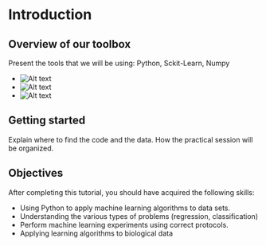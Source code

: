 # Introduction

## Overview of our toolbox

Present the tools that we will be using: Python, Sckit-Learn, Numpy

* ![Alt text](https://www.python.org/static/img/python-logo@2x.png) 
* ![Alt text](http://scikit-learn.org/stable/_static/scikit-learn-logo-small.png) 
* ![Alt text](http://www.numpy.org/_static/numpy_logo.png) 
 
## Getting started

Explain where to find the code and the data. How the practical session will be organized.

## Objectives

After completing this tutorial, you should have acquired the following skills:
* Using Python to apply machine learning algorithms to data sets.
* Understanding the various types of problems (regression, classification)
* Perform machine learning experiments using correct protocols.
* Applying learning algorithms to biological data

